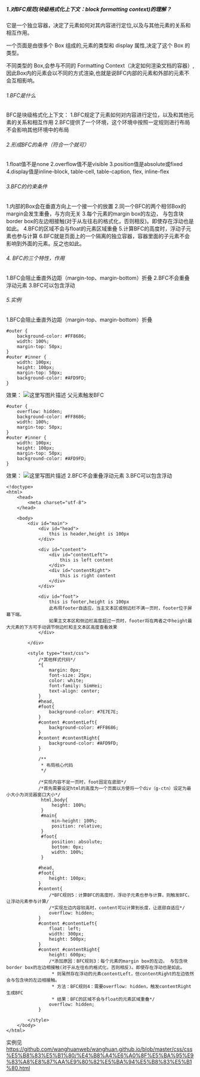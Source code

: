 ##### 1.对BFC规范(块级格式化上下文：block formatting context)的理解？

它是一个独立容器，决定了元素如何对其内容进行定位,以及与其他元素的关系和相互作用。

一个页面是由很多个 Box 组成的,元素的类型和 display 属性,决定了这个 Box 的类型。

 不同类型的 Box,会参与不同的 Formatting Context（决定如何渲染文档的容器）,因此Box内的元素会以不同的方式渲染,也就是说BFC内部的元素和外部的元素不会互相影响。

###### 1.BFC是什么
BFC是块级格式化上下文：
1.BFC规定了元素如何对内容进行定位，以及和其他元素的关系和相互作用
2.BFC提供了一个环境，这个环境中按照一定规则进行布局不会影响其他环境中的布局

###### 2.形成BFC的条件（符合一个就可）
1.float值不是none
2.overflow值不是visible
3.position值是absolute或fixed
4.display值是inline-block, table-cell, table-caption, flex, inline-flex

###### 3.BFC的约束条件
1.内部的Box会在垂直方向上一个接一个的放置
2.同一个BFC的两个相邻Box的margin会发生重叠，与方向无关
3.每个元素的margin box的左边， 与包含块border box的左边相接触(对于从左往右的格式化，否则相反)。即使存在浮动也是如此。
4.BFC的区域不会与float的元素区域重叠
5.计算BFC的高度时，浮动子元素也参与计算
6.BFC就是页面上的一个隔离的独立容器，容器里面的子元素不会影响到外面的元素。反之也如此。

###### 4. BFC的三个特性，作用
1.BFC会阻止垂直外边距（margin-top、margin-bottom）折叠
2.BFC不会重叠浮动元素
3.BFC可以包含浮动

###### 5.实例
1.BFC会阻止垂直外边距（margin-top、margin-bottom）折叠

```
#outer {
	background-color: #FF8686;
    width: 100%;
    margin-top: 50px;
}
#outer #inner {
    width: 100px;
    height: 100px;
    margin-top: 50px;
    background-color: #AFD9FD;
}
```
效果：
![这里写图片描述](http://img.blog.csdn.net/20160510161330603)
父元素触发BFC

```
#outer {
	overflow: hidden;
	background-color: #FF8686;
    width: 100%;
    margin-top: 50px;
}
#outer #inner {
    width: 100px;
    height: 100px;
    margin-top: 50px;
    background-color: #AFD9FD;
}

```
效果：
![这里写图片描述](http://img.blog.csdn.net/20160510161511036)
2.BFC不会重叠浮动元素
3.BFC可以包含浮动

```
<!doctype>
<html>
    <head>
        <meta charset="utf-8">
    </head>

    <body>
        <div id="main">
            <div id="head">
                this is header,height is 100px
            </div>

            <div id="content">
                <div id="contentLeft">
                    this is left content
                </div>
                <div id="contentRight">
                    this is right content
                </div>
            </div>

            <div id="foot">
                this is footer,height is 100px
                此布局footer自适应，当主文本区或侧边栏不满一页时，footer位于屏幕下端。
                如果主文本区和侧边栏高度超过一页时，footer将在两者之中height最大元素的下方可手动调节侧边栏和主文本区高度查看效果
            </div>

        </div>

        <style type="text/css">
            /*其他样式代码*/
            *{
                margin: 0px;
                font-size: 25px;
                color: white;
                font-family: SimHei;
                text-align: center;
            }
            #head,
            #foot{
                background-color: #7E7E7E;
            }
            #content #contentLeft{
                background-color: #FF8686;
            }
            #content #contentRight{
                background-color: #AFD9FD;
            }

            /**
             * 布局核心代码
             */

            /*实现内容不足一页时，foot固定在底部*/
            /*首先需要设定html的高度为一个页面以方便将一个div（g-ctn）设定为最小大小为浏览器窗口大小*/
             html,body{
                 height: 100%;
             }
             #main{
                 min-height: 100%;
                 position: relative;
             }
             #foot{
                 position: absolute;
                 bottom: 0px;
                 width: 100%;
             }

            #head,
            #foot{
                height: 100px;
            }
            #content{
                /*BFC规则5：计算BFC的高度时，浮动子元素也参与计算，则触发BFC，让浮动元素参与计算/
                /*实现左边内容较高时，content可以计算到长度，让底部自适应*/
                overflow: hidden;
            }
            #content #contentLeft{
                float: left;
                width: 300px;
                height: 500px;
            }
            #content #contentRight{
                height: 600px;
                /*添加原因：BFC规则3：每个元素的margin box的左边， 与包含块border box的左边相接触(对于从左往右的格式化，否则相反)。即使存在浮动也是如此。
                 * 则虽然存在浮动的元素contentLeft，但contentRight的左边依然会与包含块的左边相接触。
                 * 方法：BFC规则4：需要overflow: hidden，触发contentRight生成BFC
                 * 结果：BFC的区域不会与float的元素区域重叠*/
                overflow: hidden;
            }

        </style>
    </body>
</html>

```

实例见
https://github.com/wanghuanweb/wanghuan.github.io/blob/master/css/css%E5%B8%83%E5%B1%80/%E4%B8%A4%E6%A0%8F%E5%BA%95%E9%83%A8%E8%87%AA%E9%80%82%E5%BA%94%E5%B8%83%E5%B1%80.html
